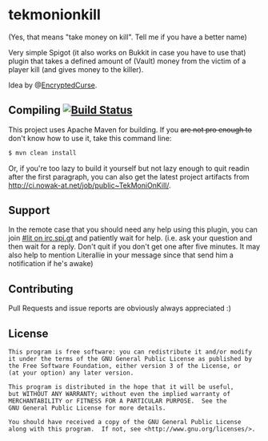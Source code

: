 tekmonionkill
=============

(Yes, that means "take money on kill". Tell me if you have a better name)

Very simple Spigot (it also works on Bukkit in case you have to use that) plugin that takes a defined amount of 
(Vault) money from the victim of a player kill (and gives money to the killer).

Idea by @[EncryptedCurse](https://github.com/EncryptedCurse).

Compiling [![Build Status](http://ci.nowak-at.net/job/public~TekMoniOnKill/badge/icon)](http://ci.nowak-at.net/job/public~TekMoniOnKill/)
---------
This project uses Apache Maven for building. If you ~~are not pro enough to~~ don't know how to use it, take this command line:
````bash
$ mvn clean install
````

Or, if you're too lazy to build it yourself but not lazy enough to quit readin after the first paragraph, you can also
get the latest project artifacts from http://ci.nowak-at.net/job/public~TekMoniOnKill/.

Support
-------
In the remote case that you should need any help using this plugin, you can join [#lit on irc.spi.gt](http://irc.spi.gt/iris/?channels=lit)
and patiently wait for help. (i.e. ask your question and then wait for a reply. Don't quit if you don't get one after 
five minutes. It may also help to mention Literallie in your message since that send him a notification if he's awake)

Contributing
------------
Pull Requests and issue reports are obviously always appreciated :)

License
-------
    This program is free software: you can redistribute it and/or modify
    it under the terms of the GNU General Public License as published by
    the Free Software Foundation, either version 3 of the License, or
    (at your option) any later version.

    This program is distributed in the hope that it will be useful,
    but WITHOUT ANY WARRANTY; without even the implied warranty of
    MERCHANTABILITY or FITNESS FOR A PARTICULAR PURPOSE.  See the
    GNU General Public License for more details.

    You should have received a copy of the GNU General Public License
    along with this program.  If not, see <http://www.gnu.org/licenses/>.
    
